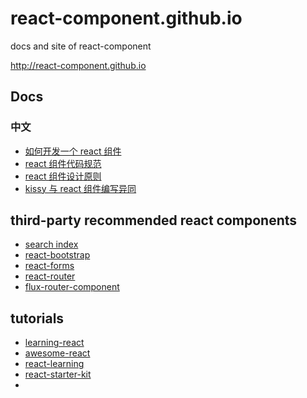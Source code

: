 # react-component.github.io

docs and site of react-component

http://react-component.github.io


## Docs

### 中文

- [如何开发一个 react 组件](https://github.com/react-component/react-component.github.io/blob/master/docs/zh-cn/how-to-write-a-react-component.md)
- [react 组件代码规范](https://github.com/react-component/react-component.github.io/blob/master/docs/zh-cn/component-code-style.md)
- [react 组件设计原则](https://github.com/react-component/react-component.github.io/blob/master/docs/zh-cn/component-design.md)
- [kissy 与 react 组件编写异同](https://github.com/react-component/react-component.github.io/blob/master/docs/zh-cn/kissy-react-compare.md)

## third-party recommended react components

- [search index](http://react-components.com)
- [react-bootstrap](https://github.com/react-bootstrap/react-bootstrap/)
- [react-forms](https://github.com/prometheusresearch/react-forms)
- [react-router](https://github.com/rackt/react-router)
- [flux-router-component](https://github.com/yahoo/flux-router-component)


## tutorials

- [learning-react](https://github.com/yiminghe/learning-react)
- [awesome-react](https://github.com/enaqx/awesome-react)
- [react-learning](https://github.com/rpflorence/react-training)
- [react-starter-kit](https://github.com/kriasoft/react-starter-kit)
- 
